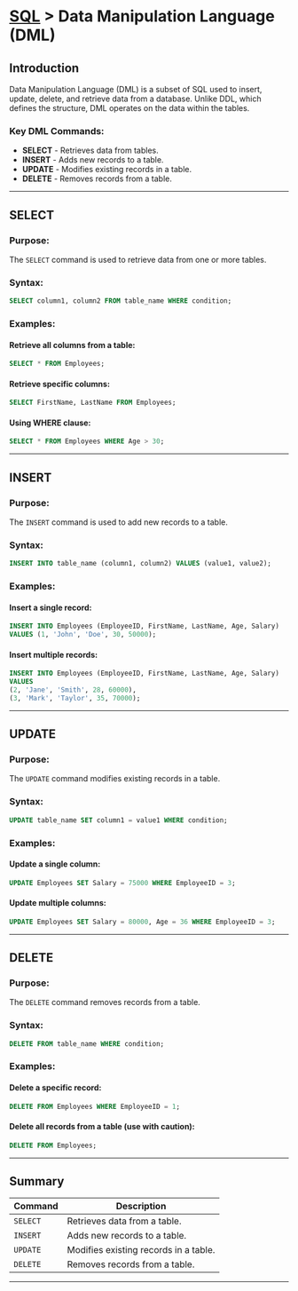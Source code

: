# [SQL](../) > Data Manipulation Language (DML)

## Introduction
Data Manipulation Language (DML) is a subset of SQL used to insert, update, delete, and retrieve data from a database. Unlike DDL, which defines the structure, DML operates on the data within the tables.

### Key DML Commands:
- **SELECT** - Retrieves data from tables.
- **INSERT** - Adds new records to a table.
- **UPDATE** - Modifies existing records in a table.
- **DELETE** - Removes records from a table.

---

## SELECT
### Purpose:
The `SELECT` command is used to retrieve data from one or more tables.

### Syntax:
```sql
SELECT column1, column2 FROM table_name WHERE condition;
```

### Examples:
#### Retrieve all columns from a table:
```sql
SELECT * FROM Employees;
```

#### Retrieve specific columns:
```sql
SELECT FirstName, LastName FROM Employees;
```

#### Using WHERE clause:
```sql
SELECT * FROM Employees WHERE Age > 30;
```

---

## INSERT
### Purpose:
The `INSERT` command is used to add new records to a table.

### Syntax:
```sql
INSERT INTO table_name (column1, column2) VALUES (value1, value2);
```

### Examples:
#### Insert a single record:
```sql
INSERT INTO Employees (EmployeeID, FirstName, LastName, Age, Salary)
VALUES (1, 'John', 'Doe', 30, 50000);
```

#### Insert multiple records:
```sql
INSERT INTO Employees (EmployeeID, FirstName, LastName, Age, Salary)
VALUES
(2, 'Jane', 'Smith', 28, 60000),
(3, 'Mark', 'Taylor', 35, 70000);
```

---

## UPDATE
### Purpose:
The `UPDATE` command modifies existing records in a table.

### Syntax:
```sql
UPDATE table_name SET column1 = value1 WHERE condition;
```

### Examples:
#### Update a single column:
```sql
UPDATE Employees SET Salary = 75000 WHERE EmployeeID = 3;
```

#### Update multiple columns:
```sql
UPDATE Employees SET Salary = 80000, Age = 36 WHERE EmployeeID = 3;
```

---

## DELETE
### Purpose:
The `DELETE` command removes records from a table.

### Syntax:
```sql
DELETE FROM table_name WHERE condition;
```

### Examples:
#### Delete a specific record:
```sql
DELETE FROM Employees WHERE EmployeeID = 1;
```

#### Delete all records from a table (use with caution):
```sql
DELETE FROM Employees;
```

---

## Summary

| Command | Description |
|---------|-------------|
| `SELECT` | Retrieves data from a table. |
| `INSERT` | Adds new records to a table. |
| `UPDATE` | Modifies existing records in a table. |
| `DELETE` | Removes records from a table. |

---
